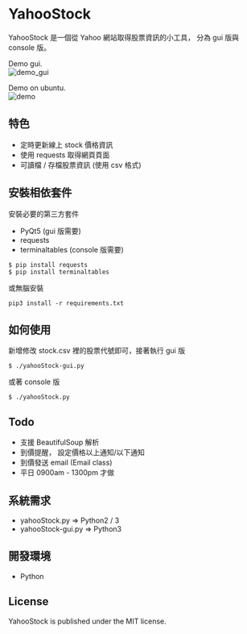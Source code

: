 YahooStock
==========
YahooStock 是一個從 Yahoo 網站取得股票資訊的小工具， 分為 gui 版與 console 版。

Demo gui.  
![demo_gui](https://raw.github.com/shengyu7697/YahooStock/master/demo_qt.gif)  

Demo on ubuntu.  
![demo](https://raw.github.com/shengyu7697/YahooStock/master/demo.gif)  

## 特色
* 定時更新線上 stock 價格資訊  
* 使用 requests 取得網頁頁面  
* 可讀檔 / 存檔股票資訊 (使用 csv 格式)  

## 安裝相依套件
安裝必要的第三方套件
* PyQt5 (gui 版需要)
* requests
* terminaltables (console 版需要)
```
$ pip install requests
$ pip install terminaltables
```
或無腦安裝
```
pip3 install -r requirements.txt
```

## 如何使用
新增修改 stock.csv 裡的股票代號即可，接著執行 gui 版  
```
$ ./yahooStock-gui.py
```

或著 console 版  
```
$ ./yahooStock.py
```

## Todo
* 支援 BeautifulSoup 解析  
* 到價提醒， 設定價格以上通知/以下通知  
* 到價發送 email (Email class)  
* 平日 0900am - 1300pm 才做  

## 系統需求
* yahooStock.py => Python2 / 3
* yahooStock-gui.py => Python3

## 開發環境
* Python

## License
YahooStock is published under the MIT license.  
